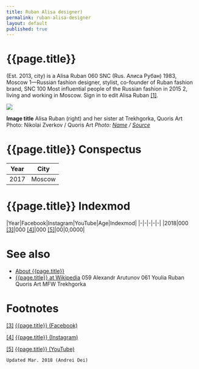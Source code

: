 ```yaml
---
title: Ruban Alisa designer)
permalink: ruban-alisa-designer
layout: default
published: true
---
```


# {{page.title}}

(Est. 2013, city) is a Alisa Ruban  060  SNC (Rus. Алиса Рубан) 1983, Moscow 1—Russian fashion designer, stylist, co-founder of Ruban fashion brand, SNC 100 Most influential people of the Russian fashion in 2015 2, living and working in Moscow.  Sign in to edit Alisa Ruban <span id="a1">[\[1\]](#f1)</span>.

![](/encyclopedia/images/image-name.jpg)

**Image title**
Alisa Ruban (right) and her sister at Trekhgorka, Quoris Art
Photo: Nikolai Zverkov / Quoris Art
*Photo: [Name](index) / [Source](index)*

# {{page.title}} Conspectus

|Year|City|
|-|-|
|2017|Moscow|

# {{page.title}} Indexmod

|Year|Facebook|Instagram|YouTube|Age|Indexmod|
|-|-|-|-|-|
|2018|000 <span id="a3">[\[3\]](#f3)</span>|000 <span id="a4">[\[4\]](#f4)</span>|000 <span id="a5">[\[5\]](#f5)</span>|00|0,0000|


# See also

+ [About {{page.title}}](index)
+ [{{page.title}} at Wikipedia](index)
059  Alexandr Arutunov
061  Youlia Ruban
Quoris Art
MFW
Trekhgorka

# Footnotes

[[3]](#a3) <span id="f3"></span> [{{page.title}} (Facebook)](index)

[[4]](#a4) <span id="f4"></span> [{{page.title}} (Instagram)](index)

[[5]](#a5) <span id="f5"></span> [{{page.title}} (YouTube)](index)

`Updated Mar. 2018 (Andrei Dei)`
